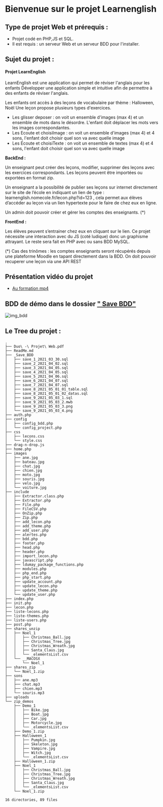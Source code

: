 # Bienvenue sur le projet Learnenglish

## Type de projet Web et prérequis :
- Projet codé en PHP,JS et SQL.
- Il est requis : un serveur Web et un serveur BDD pour l'installer.

## Sujet du projet :

#### **Projet LearnEnglish**

LearnEnglish est une application qui permet de réviser l'anglais pour les enfants
Développer une application simple et intuitive afin de permettre à des enfants de réviser l'anglais.

Les enfants ont accès à des leçons de vocabulaire par thème : Halloween, Noël
Une leçon propose plusieurs types d'exercices.

- Les glisser deposer : on voit un ensemble d'images (max 4) et un ensemble de mots dans le désordre. L'enfant doit déplacer les mots vers les images correspondantes.
- Les Ecoute et choisiImage : on voit un ensemble d'images (max 4) et 4 sons, l'enfant doit choisir quel son va avec quelle image
- Les Ecoute et choisiTexte : on voit un ensemble de textes (max 4) et 4 sons, l'enfant doit choisir quel son va avec quelle image

**BackEnd :**

Un enseignant peut créer des leçons, modifier, supprimer des leçons avec les exercices correspondants.
Les leçons peuvent être importées ou exportées en format zip.

Un enseignant a la possibilité de publier ses leçons sur internet directement sur le site de l’école en indiquant un lien de type : learnenglish.nomecole.fr/lecon.php?id=123 , cela permet aux élèves d’accéder au leçon via un lien hypertexte pour le faire de chez eux en ligne.

Un admin doit pouvoir créer et gérer les comptes des enseignants. (*)

**FrontEnd :**

Les élèves peuvent s’entrainer chez eux en cliquant sur le lien.
Ce projet nécessite une interaction avec du JS (coté ludique) donc un graphisme attrayant. Le reste sera fait en PHP avec ou sans BDD MySQL.

(*) Cas des trinômes : les comptes enseignants seront récupérés depuis une plateforme Moodle en tapant directement dans la BDD. On doit pouvoir recuperer une leçon via une API REST

## Présentation vidéo du projet

- [Au formation mp4](http://uploads.ldumay.fr/esiee-it/1_LearnEnglish/Demo_video.mp4)

## BDD de démo dans le dossier [" Save BDD"](https://github.com/ldumay/LearnEnglish/blob/main/_Save_BDD/)

![img_bdd](https://github.com/ldumay/LearnEnglish/blob/main/_Save_BDD/save_9_2021_05_03_3.png)

## Le Tree du projet :
```
.
├── Duo\ -\ Projet\ Web.pdf
├── ReadMe.md
├── _Save_BDD
│   ├── save_1_2021_03_30.sql
│   ├── save_2_2021_04_02.sql
│   ├── save_3_2021_04_05.sql
│   ├── save_4_2021_04_05.sql
│   ├── save_5_2021_04_06.sql
│   ├── save_6_2021_04_07.sql
│   ├── save_7_2021_04_07.sql
│   ├── save_8_2021_05_01_01_table.sql
│   ├── save_8_2021_05_01_02_datas.sql
│   ├── save_9_2021_05_03_1.sql
│   ├── save_9_2021_05_03_2.mwb
│   ├── save_9_2021_05_03_3.png
│   └── save_9_2021_05_03_4.png
├── auth.php
├── config
│   ├── config_bdd.php
│   └── config_project.php
├── css
│   ├── lecons.css
│   └── style.css
├── drag-n-drop.js
├── home.php
├── images
│   ├── ane.jpg
│   ├── bateau.jpg
│   ├── chat.jpg
│   ├── chien.jpg
│   ├── moto.jpg
│   ├── souris.jpg
│   ├── velo.jpg
│   └── voiture.jpg
├── include
│   ├── Extractor.class.php
│   ├── Extractor.php
│   ├── File.php
│   ├── FileCSV.php
│   ├── OnZip.php
│   ├── Zip.php
│   ├── add_lecon.php
│   ├── add_theme.php
│   ├── add_user.php
│   ├── alertes.php
│   ├── bdd.php
│   ├── footer.php
│   ├── head.php
│   ├── header.php
│   ├── import_lecon.php
│   ├── javascript.php
│   ├── ldumay_package_functions.php
│   ├── modules.php
│   ├── php_end.php
│   ├── php_start.php
│   ├── update_account.php
│   ├── update_lecon.php
│   ├── update_theme.php
│   └── update_user.php
├── index.php
├── init.php
├── lecon.php
├── liste-lecons.php
├── liste-themes.php
├── liste-users.php
├── post.php
├── shares_unzip
│   ├── Noel_1
│   │   ├── Christmas_Ball.jpg
│   │   ├── Christmas_Tree.jpg
│   │   ├── Christmas_Wreath.jpg
│   │   ├── Santa_Claus.jpg
│   │   └── _elementsList.csv
│   └── __MACOSX
│       └── Noel_1
├── shares_zip
│   └── Noel_1.zip
├── sons
│   ├── ane.mp3
│   ├── chat.mp3
│   ├── chien.mp3
│   └── souris.mp3
├── uploads
└── zip_demos
    ├── Demo_1
    │   ├── Bike.jpg
    │   ├── Boat.jpg
    │   ├── Car.jpg
    │   ├── Motorcycle.jpg
    │   └── _elementsList.csv
    ├── Demo_1.zip
    ├── Halloween_1
    │   ├── Pumpkin.jpg
    │   ├── Skeleton.jpg
    │   ├── Vampire.jpg
    │   ├── Witch.jpg
    │   └── _elementsList.csv
    ├── Halloween_1.zip
    ├── Noel_1
    │   ├── Christmas_Ball.jpg
    │   ├── Christmas_Tree.jpg
    │   ├── Christmas_Wreath.jpg
    │   ├── Santa_Claus.jpg
    │   └── _elementsList.csv
    └── Noel_1.zip

16 directories, 89 files
```
